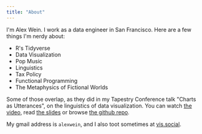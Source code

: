 ```yaml
---
title: "About"
---
```


I'm Alex Wein. I work as a data engineer in San Francisco.  Here are a few things I'm nerdy about:

- R's Tidyverse
- Data Visualization
- Pop Music
- Linguistics
- Tax Policy
- Functional Programming
- The Metaphysics of Fictional Worlds

Some of those overlap, as they did in my Tapestry Conference talk "Charts as Utterances", on the linguistics of data visualization. You can watch [the video](https://www.youtube.com/watch?v=PpAfmTgcGPY), read [the slides](https://docs.google.com/presentation/d/1yOmkpES3IZB__sJqLT1yILWuN3ErixUDhg0NZ9O48OY) or browse [the github repo](https://github.com/a-lexwein/tapestry-utterances).

My gmail address is `alexwein`, and I also toot sometimes at [vis.social](https://vis.social/@alexwein).